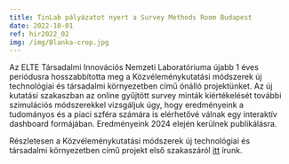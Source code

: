 ```yaml
---
title: TinLab pályázatot nyert a Survey Methods Room Budapest
date: 2022-10-01
ref: hir2022_02
img: /img/Blanka-crop.jpg
---
```

Az ELTE Társadalmi Innovációs Nemzeti Laboratóriuma újabb 1 éves periódusra hosszabbította meg a Közvéleménykutatási módszerek új technológiai és társadalmi környezetben című önálló projektünket. Az új kutatási szakaszban az online gyűjtött survey minták kiértékelését további szimulációs módszerekkel vizsgáljuk úgy, hogy eredményeink a tudományos és a piaci szféra számára is elérhetővé válnak egy interaktív dashboard formájában. Eredményeink 2024 elején kerülnek publikálásra.

Részletesen a Közvéleménykutatási módszerek új technológiai és társadalmi környezetben című projekt első szakaszáról [itt](/hu/projektek/pr2022_tinlab1/) írunk.
